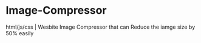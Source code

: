 # Image-Compressor
html/js/css | Wesbite Image Compressor that can Reduce the iamge size by 50% easily
